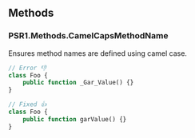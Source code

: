 ## Methods

### PSR1.Methods.CamelCapsMethodName

Ensures method names are defined using camel case.

```php
// Error 👎
class Foo {
    public function _Gar_Value() {}
}

// Fixed 👍
class Foo {
    public function garValue() {}
}
```
